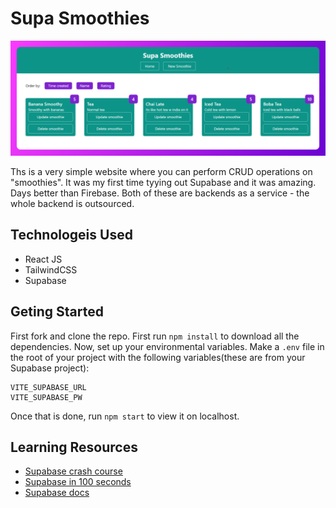 # Supa Smoothies

![hero](https://github.com/anav5704/Supabase-CRUD/blob/main/docs/supa-smoothies.png)

Ths is a very simple website where you can perform CRUD operations on "smoothies". It was my first time tyying out Supabase and it was amazing. Days better than Firebase. Both of these are backends as a service - the whole backend is outsourced.

## Technologeis Used
- React JS
- TailwindCSS
- Supabase

## Geting Started

First fork and clone the repo. First run ```npm install``` to download all the dependencies. Now, set up your environmental variables. Make a ```.env``` file in the root of your project with the following variables(these are from your Supabase project):

```
VITE_SUPABASE_URL 
VITE_SUPABASE_PW 
```

Once that is done, run ```npm start``` to view it on localhost.

## Learning Resources

- [Supabase crash course](https://www.youtube.com/watch?v=ydz7Dj5QHKY&list=PL4cUxeGkcC9hUb6sHthUEwG7r9VDPBMKO)
- [Supabase in 100 seconds](https://www.youtube.com/watch?v=zBZgdTb-dns&t=72s)
- [Supabase docs](https://supabase.com/docs)
